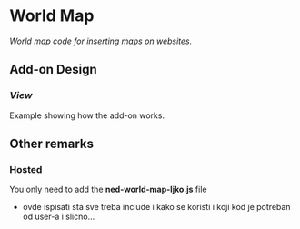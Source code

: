 # World Map

*World map code for inserting maps on websites.*


## Add-on Design

### *View*

Example showing how the add-on works.

## Other remarks

### Hosted

You only need to add the **ned-world-map-ljko.js** file



- ovde ispisati sta sve treba include i kako se koristi i koji kod je potreban od user-a i slicno...
